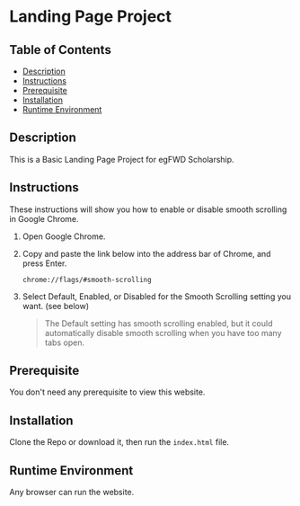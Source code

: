 # Landing Page Project

## Table of Contents

- [Description](#Description)
- [Instructions](#Instructions)
- [Prerequisite](#Prerequisite)
- [Installation](#Installation)
- [Runtime Environment](#Runtime-Environment)

## Description

This is a Basic Landing Page Project for egFWD Scholarship.

## Instructions

These instructions will show you how to enable or disable smooth scrolling in Google Chrome.

1. Open Google Chrome.
2. Copy and paste the link below into the address bar of Chrome, and press Enter.

   ```
   chrome://flags/#smooth-scrolling
   ```

3. Select Default, Enabled, or Disabled for the Smooth Scrolling setting you want. (see below)

   > The Default setting has smooth scrolling enabled, but it could automatically disable smooth scrolling when you have too many tabs open.

## Prerequisite

You don't need any prerequisite to view this website.

## Installation

Clone the Repo or download it, then run the `index.html` file.

## Runtime Environment

Any browser can run the website.
